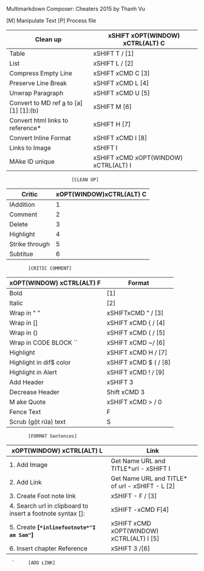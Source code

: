 Multimarkdown Composer: Cheaters 2015 by Thanh Vu



[M] Manipulate Text
[P] Process file

Clean up | xSHIFT xOPT(WINDOW) xCTRL(ALT) C
--	| --  
Table | xSHIFT T / [1]
List | xSHIFT L / [2]
Compress Empty Line | xSHIFT xCMD C [3]
Preserve Line Break | xSHIFT xCMD L [4]
Unwrap Paragraph | xSHIFT xCMD U [5]
Convert to MD ref	[a](b) to [a][1] [1]:(b)	|  xSHIFT M [6]
Convert html links to reference* | xSHIFT H [7]
Convert Inline Format | xSHIFT xCMD I [8]
Links to Image | xSHIFT I
MAke ID unique | xSHIFT xCMD xOPT(WINDOW) xCTRL(ALT) I

							[CLEAN UP]	 		

 



Critic	| xOPT(WINDOW)xCTRL(ALT) C  
--	| --  
IAddition	|1  
Comment	| 2  
Delete	| 3  
Highlight	| 4  
Strike through	| 5  
Subtitue	|6  

			[CRITIC COMMENT]


xOPT(WINDOW) xCTRL(ALT) F	| Format  
-------------------------	| -----------------  
Bold	| [1]  
Italic	| [2]  
Wrap in "   "	| xSHIFTxCMD " / [3]  
Wrap in []	| xSHIFT xCMD { / [4]  
Wrap in ()	| xSHIFT xCMD ( / [5]  
Wrap in CODE BLOCK ``	| xSHIFT xCMD ~/ [6]  
Highlight	| 	  xSHIFT xCMD H / [7]  
Highlight in dif$ color	| xSHIFT xCMD $ ( / [8]  
Highlight in Alert	|	xSHIFT xCMD ! / [9]  
Add Header	| xSHIFT  3  
Decrease Header	| Shift xCMD 3  
M ake Quote	| xSHIFT xCMD > / 0  
Fence Text	| F  
Scrub (gột rửa) text	| S  

			[FORMAT Sentences]


xOPT(WINDOW) xCTRL(ALT) L	| Link  
-------------------------	| -----------------  
1.  Add Image 	|  Get Name URL and TITLE*url -   xSHIFT I
2. Add Link	|  Get Name URL and  TITLE* of url - xSHIFT - L  [2]
3. Create Foot note link	| xSHIFT - F / [3] 	
4. Search url in clipboard to insert a footnote syntax []:  | xSHIFT -xCMD  F[4] 
5. Create **[`*inlinefootnote*"I am Sam"`]** | xSHIFT  xCMD xOPT(WINDOW) xCTRL(ALT) I  [5]
6.  Insert chapter Reference | xSHIFT 3 /[6]

	  `		[ADD LINK]

